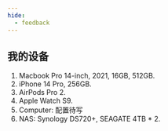 ```yaml
---
hide:
  - feedback
---
```


## 我的设备

1. Macbook Pro 14-inch, 2021, 16GB, 512GB.
2. iPhone 14 Pro, 256GB.
3. AirPods Pro 2.
4. Apple Watch S9.
5. Computer: 配置待写
6. NAS: Synology DS720+, SEAGATE 4TB * 2.
